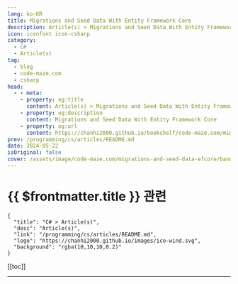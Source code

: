 ```yaml
---
lang: ko-KR
title: Migrations and Seed Data With Entity Framework Core
description: Article(s) > Migrations and Seed Data With Entity Framework Core
icon: iconfont icon-csharp
category: 
  - C#
  - Article(s)
tag: 
  - blog
  - code-maze.com
  - csharp
head:  
  - - meta:
    - property: og:title
      content: Article(s) > Migrations and Seed Data With Entity Framework Core
    - property: og:description
      content: Migrations and Seed Data With Entity Framework Core
    - property: og:url
      content: https://chanhi2000.github.io/bookshelf/code-maze.com/migrations-and-seed-data-efcore.html
prev: /programming/cs/articles/README.md
date: 2024-05-22
isOriginal: false
cover: /assets/image/code-maze.com/migrations-and-seed-data-efcore/banner.png
---
```


# {{ $frontmatter.title }} 관련

```component VPCard
{
  "title": "C# > Article(s)",
  "desc": "Article(s)",
  "link": "/programming/cs/articles/README.md",
  "logo": "https://chanhi2000.github.io/images/ico-wind.svg",
  "background": "rgba(10,10,10,0.2)"
}
```

[[toc]]

---

<SiteInfo
  name="Migrations and Seed Data With Entity Framework Core"
  desc="We are going to learn about Migrations and Seed data in Entity Framework Core and how to optimize EF Core migrations."
  url="https://code-maze.com/migrations-and-seed-data-efcore/"
  logo="/assets/image/code-maze.com/favicon.png"
  preview="/assets/image/code-maze.com/migrations-and-seed-data-efcore/banner.png"/>

<!-- TODO: 작성 -->
